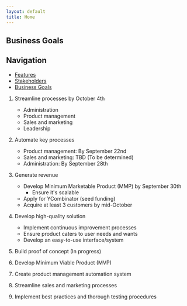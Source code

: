 ```yaml
---
layout: default
title: Home
---
```


## Business Goals

## Navigation

- [Features](features.md)
- [Stakeholders](stakeholders.md)
- [Business Goals](business_goals.md)


1. Streamline processes by October 4th
   - Administration
   - Product management
   - Sales and marketing
   - Leadership

2. Automate key processes
   - Product management: By September 22nd
   - Sales and marketing: TBD (To be determined)
   - Administration: By September 28th

3. Generate revenue
   - Develop Minimum Marketable Product (MMP) by September 30th
     - Ensure it's scalable
   - Apply for YCombinator (seed funding)
   - Acquire at least 3 customers by mid-October

4. Develop high-quality solution
   - Implement continuous improvement processes
   - Ensure product caters to user needs and wants
   - Develop an easy-to-use interface/system

5. Build proof of concept (In progress)

6. Develop Minimum Viable Product (MVP)

7. Create product management automation system

8. Streamline sales and marketing processes

9. Implement best practices and thorough testing procedures

